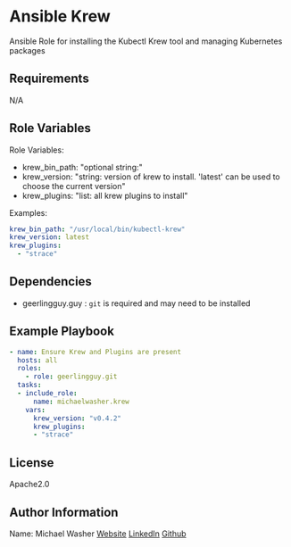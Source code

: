 Ansible Krew
=========

Ansible Role for installing the Kubectl Krew tool and managing Kubernetes packages

Requirements
------------

N/A

Role Variables
--------------

Role Variables:
- krew_bin_path: "optional string:"
- krew_version: "string: version of krew to install. 'latest' can be used to choose the current version"
- krew_plugins: "list: all krew plugins to install"
  
Examples:
```yaml
krew_bin_path: "/usr/local/bin/kubectl-krew"
krew_version: latest
krew_plugins: 
  - "strace"
```

Dependencies
------------

- geerlingguy.guy : `git` is required and may need to be installed 


Example Playbook
----------------
```yaml
- name: Ensure Krew and Plugins are present
  hosts: all
  roles:
    - role: geerlingguy.git
  tasks:
  - include_role:
      name: michaelwasher.krew
    vars:
      krew_version: "v0.4.2"
      krew_plugins: 
      - "strace"
```

License
-------

Apache2.0

Author Information
------------------

Name: Michael Washer
[Website](michael-washer.dev) [LinkedIn](https://www.linkedin.com/in/michael-washer) [Github](https://github.com/MichaelWasher)
